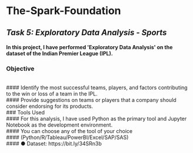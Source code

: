 # The-Spark-Foundation
## *Task 5: Exploratory Data Analysis - Sports* 
#### In this project, I have performed 'Exploratory Data Analysis' on the dataset of the Indian Premier League (IPL).

### Objective
<br>
#### Identify the most successful teams, players, and factors contributing to the win or loss of a team in the IPL.<br>
#### Provide suggestions on teams or players that a company should consider endorsing for its products.
<br>
### Tools Used <br>
#### For this analysis, I have used Python as the primary tool and Jupyter Notebook as the development environment.
<br>
 #### You can choose any of the tool of your choice
 <br>
#### (Python/R/Tableau/PowerBI/Excel/SAP/SAS)
<br>
#### ● Dataset: https://bit.ly/34SRn3b
